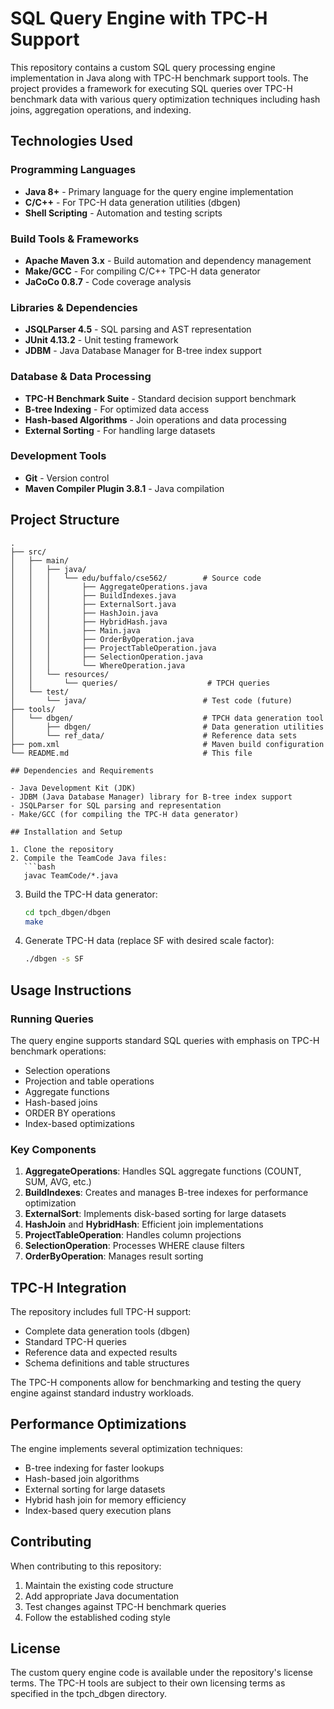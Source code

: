 # SQL Query Engine with TPC-H Support

This repository contains a custom SQL query processing engine implementation in Java along with TPC-H benchmark support tools. The project provides a framework for executing SQL queries over TPC-H benchmark data with various query optimization techniques including hash joins, aggregation operations, and indexing.

## Technologies Used

### Programming Languages
- **Java 8+** - Primary language for the query engine implementation
- **C/C++** - For TPC-H data generation utilities (dbgen)
- **Shell Scripting** - Automation and testing scripts

### Build Tools & Frameworks
- **Apache Maven 3.x** - Build automation and dependency management
- **Make/GCC** - For compiling C/C++ TPC-H data generator
- **JaCoCo 0.8.7** - Code coverage analysis

### Libraries & Dependencies
- **JSQLParser 4.5** - SQL parsing and AST representation
- **JUnit 4.13.2** - Unit testing framework
- **JDBM** - Java Database Manager for B-tree index support

### Database & Data Processing
- **TPC-H Benchmark Suite** - Standard decision support benchmark
- **B-tree Indexing** - For optimized data access
- **Hash-based Algorithms** - Join operations and data processing
- **External Sorting** - For handling large datasets

### Development Tools
- **Git** - Version control
- **Maven Compiler Plugin 3.8.1** - Java compilation

## Project Structure

```
.
├── src/
│   ├── main/
│   │   ├── java/
│   │   │   └── edu/buffalo/cse562/        # Source code
│   │   │       ├── AggregateOperations.java
│   │   │       ├── BuildIndexes.java
│   │   │       ├── ExternalSort.java
│   │   │       ├── HashJoin.java
│   │   │       ├── HybridHash.java
│   │   │       ├── Main.java
│   │   │       ├── OrderByOperation.java
│   │   │       ├── ProjectTableOperation.java
│   │   │       ├── SelectionOperation.java
│   │   │       └── WhereOperation.java
│   │   └── resources/
│   │       └── queries/                    # TPCH queries
│   └── test/
│       └── java/                          # Test code (future)
├── tools/
│   └── dbgen/                             # TPCH data generation tool
│       ├── dbgen/                         # Data generation utilities
│       └── ref_data/                      # Reference data sets
├── pom.xml                                # Maven build configuration
└── README.md                              # This file

## Dependencies and Requirements

- Java Development Kit (JDK)
- JDBM (Java Database Manager) library for B-tree index support
- JSQLParser for SQL parsing and representation
- Make/GCC (for compiling the TPC-H data generator)

## Installation and Setup

1. Clone the repository
2. Compile the TeamCode Java files:
   ```bash
   javac TeamCode/*.java
   ```

3. Build the TPC-H data generator:
   ```bash
   cd tpch_dbgen/dbgen
   make
   ```

4. Generate TPC-H data (replace SF with desired scale factor):
   ```bash
   ./dbgen -s SF
   ```

## Usage Instructions

### Running Queries

The query engine supports standard SQL queries with emphasis on TPC-H benchmark operations:

- Selection operations
- Projection and table operations
- Aggregate functions
- Hash-based joins
- ORDER BY operations
- Index-based optimizations

### Key Components

1. **AggregateOperations**: Handles SQL aggregate functions (COUNT, SUM, AVG, etc.)
2. **BuildIndexes**: Creates and manages B-tree indexes for performance optimization
3. **ExternalSort**: Implements disk-based sorting for large datasets
4. **HashJoin** and **HybridHash**: Efficient join implementations
5. **ProjectTableOperation**: Handles column projections
6. **SelectionOperation**: Processes WHERE clause filters
7. **OrderByOperation**: Manages result sorting

## TPC-H Integration

The repository includes full TPC-H support:

- Complete data generation tools (dbgen)
- Standard TPC-H queries
- Reference data and expected results
- Schema definitions and table structures

The TPC-H components allow for benchmarking and testing the query engine against standard industry workloads.

## Performance Optimizations

The engine implements several optimization techniques:

- B-tree indexing for faster lookups
- Hash-based join algorithms
- External sorting for large datasets
- Hybrid hash join for memory efficiency
- Index-based query execution plans

## Contributing

When contributing to this repository:

1. Maintain the existing code structure
2. Add appropriate Java documentation
3. Test changes against TPC-H benchmark queries
4. Follow the established coding style

## License

The custom query engine code is available under the repository's license terms. The TPC-H tools are subject to their own licensing terms as specified in the tpch_dbgen directory.